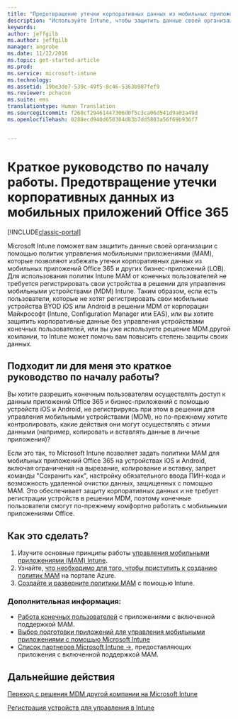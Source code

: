 ```yaml
---
title: "Предотвращение утечки корпоративных данных из мобильных приложений Office 365 | Документы Майкрософт"
description: "Используйте Intune, чтобы защитить данные своей организации с помощью политик управления мобильными приложениями (MAM), которые позволяют избежать утечки корпоративных данных из мобильных приложений Office 365 и других бизнес-приложений."
keywords: 
author: jeffgilb
ms.author: jeffgilb
manager: angrobe
ms.date: 11/22/2016
ms.topic: get-started-article
ms.prod: 
ms.service: microsoft-intune
ms.technology: 
ms.assetid: 19be3de7-539c-49f5-8c46-5363b987fef9
ms.reviewer: pchacon
ms.suite: ems
translationtype: Human Translation
ms.sourcegitcommit: f268cf29461447306d0f5c3ca06d541d9a03a49d
ms.openlocfilehash: 0288ecd940d650304d83b7dd5803a56f69b936f7


---
```


# <a name="quick-start-guide-prevent-company-data-leaks-from-office-365-mobile-apps"></a>Краткое руководство по началу работы. Предотвращение утечки корпоративных данных из мобильных приложений Office 365

[!INCLUDE[classic-portal](../includes/classic-portal.md)]

Microsoft Intune поможет вам защитить данные своей организации с помощью политик управления мобильными приложениями (MAM), которые позволяют избежать утечки корпоративных данных из мобильных приложений Office 365 и других бизнес-приложений (LOB). Для использования политик Intune MAM от конечных пользователей не требуется регистрировать свои устройства в решении для управления мобильными устройствами (MDM) Intune. Таким образом, если есть пользователи, которые не хотят регистрировать свои мобильные устройства BYOD iOS или Android в решении MDM от корпорации Майкрософт (Intune, Configuration Manager или EAS), или вы хотите защитить корпоративные данные без управления устройствами конечных пользователей, или вы уже используете решение MDM другой компании, то Intune может помочь вам повысить степень защиты своих данных.   

## <a name="is-this-quick-start-guide-right-for-me"></a>Подходит ли для меня это краткое руководство по началу работы?
Вы хотите разрешить конечным пользователям осуществлять доступ к данным приложений Office 365 и бизнес-приложений с помощью устройств iOS и Android, не регистрируясь при этом в решении для управления мобильными устройствами (MDM), но по-прежнему хотите контролировать, какие действия они могут осуществлять с этими данными (например, копировать и вставлять данные в личные приложения)?

Если это так, то Microsoft Intune позволяет задать политики MAM для мобильных приложений Office 365 на устройствах iOS и Android, включая ограничения на вырезание, копирование и вставку, запрет команды "Сохранить как", настройку обязательного ввода ПИН-кода и возможность удаленной очистки данных, защищенных с помощью MAM.  Это обеспечивает защиту корпоративных данных и не требует регистрации устройств в решении MDM, поэтому конечные пользователи смогут по-прежнему комфортно работать с мобильными приложениями Office.

## <a name="how-do-i-do-it"></a>Как это сделать?
1.  Изучите основные принципы работы [управления мобильными приложениями (MAM) Intune](/intune/deploy-use/protect-app-data-using-mobile-app-management-policies-with-microsoft-intune).
2.  Узнайте, [что необходимо для того, чтобы приступить к созданию политик MAM](/intune/deploy-use/get-ready-to-configure-mobile-app-management-policies-with-microsoft-intune) на портале Azure.
3.  [Создайте и разверните политики MAM](/intune/deploy-use/get-ready-to-configure-mobile-app-management-policies-with-microsoft-intune) с помощью Intune.

### <a name="additional-information"></a>Дополнительная информация:
- [Работа конечных пользователей](/intune/deploy-use/end-user-experience-for-mam-enabled-apps-with-microsoft-intune) с приложениями с включенной поддержкой MAM.
- [Выбор подготовки приложений для управления мобильными приложениями с помощью Microsoft Intune](/intune/deploy-use/decide-how-to-prepare-apps-for-mobile-application-management-with-microsoft-intune)
- <a href="https://www.microsoft.com/en-us/cloud-platform/microsoft-intune-partners" target="_blank"> Список партнеров Microsoft Intune &rarr;</a>, предоставляющих приложения с включенной поддержкой MAM.

## <a name="what-should-i-do-next"></a>Дальнейшие действия
[Переход с решения MDM другой компании на Microsoft Intune](/intune/deploy-use/migrate-to-intune)

[Регистрация устройств для управления в Intune](/intune/deploy-use/enroll-devices-in-microsoft-intune)



<!--HONumber=Dec16_HO3-->


